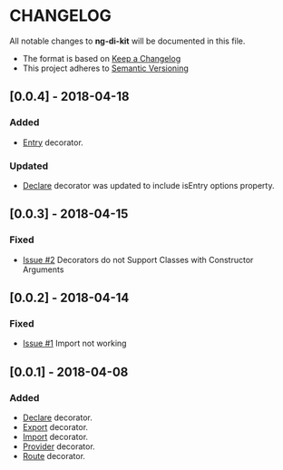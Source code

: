 # CHANGELOG
All notable changes to **ng-di-kit** will be documented in this file.
- The format is based on [Keep a Changelog](http://keepachangelog.com/en/1.0.0/)<br/>
- This project adheres to [Semantic Versioning](http://semver.org/spec/v2.0.0.html)<br/>

## [0.0.4] - 2018-04-18
### Added
- [Entry](https://github.com/joejukan/ng-di-kit/blob/master/src/decoration/di.entry.ts) decorator.
### Updated
- [Declare](https://github.com/joejukan/ng-di-kit/blob/master/src/decoration/di.declare.ts) decorator was updated to include isEntry options property.<br/>

## [0.0.3] - 2018-04-15
### Fixed
- [Issue #2](https://github.com/joejukan/ng-di-kit/issues/2) Decorators do not Support Classes with Constructor Arguments<br/>

## [0.0.2] - 2018-04-14
### Fixed
- [Issue #1](https://github.com/joejukan/ng-di-kit/issues/1) Import not working<br/>

## [0.0.1] - 2018-04-08
### Added
- [Declare](https://github.com/joejukan/ng-di-kit/blob/master/src/decoration/di.declare.ts) decorator.
- [Export](https://github.com/joejukan/ng-di-kit/blob/master/src/decoration/di.export.ts) decorator.
- [Import](https://github.com/joejukan/ng-di-kit/blob/master/src/decoration/di.import.ts) decorator.
- [Provider](https://github.com/joejukan/ng-di-kit/blob/master/src/decoration/di.provide.ts) decorator.
- [Route](https://github.com/joejukan/ng-di-kit/blob/master/src/decoration/di.route.ts) decorator.